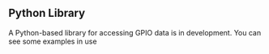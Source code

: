 ## Python Library
A Python-based library for accessing GPIO data is in development. You can see some examples in use 

